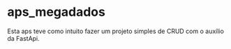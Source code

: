 
# aps_megadados

Esta aps teve como intuito fazer um projeto simples de CRUD com o auxílio da FastApi. 